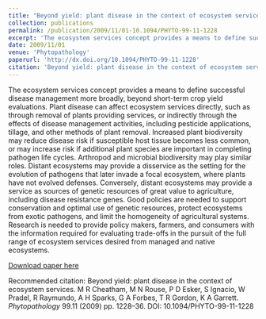 ```yaml
---
title: "Beyond yield: plant disease in the context of ecosystem services."
collection: publications
permalink: /publication/2009/11/01-10.1094/PHYTO-99-11-1228
excerpt: 'The ecosystem services concept provides a means to define successful disease management more broadly, beyond short-term crop yield evaluations. Plant disease can affect ecosystem services directly, such as through removal of plants providing services, or indirectly through the effects of disease management activities, including pesticide applications, tillage, and other methods of plant removal. Increased plant biodiversity may reduce disease risk if susceptible host tissue becomes less common, or may increase risk if additional plant species are important in completing pathogen life cycles. Arthropod and microbial biodiversity may play similar roles. Distant ecosystems may provide a disservice as the setting for the evolution of pathogens that later invade a focal ecosystem, where plants have not evolved defenses. Conversely, distant ecosystems may provide a service as sources of genetic resources of great value to agriculture, including disease resistance genes. Good policies are needed to support conservation and optimal use of genetic resources, protect ecosystems from exotic pathogens, and limit the homogeneity of agricultural systems. Research is needed to provide policy makers, farmers, and consumers with the information required for evaluating trade-offs in the pursuit of the full range of ecosystem services desired from managed and native ecosystems.'
date: 2009/11/01
venue: 'Phytopathology'
paperurl: 'http://dx.doi.org/10.1094/PHYTO-99-11-1228'
citation: 'Beyond yield: plant disease in the context of ecosystem services. M R Cheatham, M N Rouse, P D Esker, S Ignacio, W Pradel, R Raymundo, A H Sparks, G A Forbes, T R Gordon, K A Garrett. <i>Phytopathology</i> 99.11 (2009) pp. 1228–36. DOI: 10.1094/PHYTO-99-11-1228'
---
```

The ecosystem services concept provides a means to define successful disease management more broadly, beyond short-term crop yield evaluations. Plant disease can affect ecosystem services directly, such as through removal of plants providing services, or indirectly through the effects of disease management activities, including pesticide applications, tillage, and other methods of plant removal. Increased plant biodiversity may reduce disease risk if susceptible host tissue becomes less common, or may increase risk if additional plant species are important in completing pathogen life cycles. Arthropod and microbial biodiversity may play similar roles. Distant ecosystems may provide a disservice as the setting for the evolution of pathogens that later invade a focal ecosystem, where plants have not evolved defenses. Conversely, distant ecosystems may provide a service as sources of genetic resources of great value to agriculture, including disease resistance genes. Good policies are needed to support conservation and optimal use of genetic resources, protect ecosystems from exotic pathogens, and limit the homogeneity of agricultural systems. Research is needed to provide policy makers, farmers, and consumers with the information required for evaluating trade-offs in the pursuit of the full range of ecosystem services desired from managed and native ecosystems.

[Download paper here](http://dx.doi.org/10.1094/PHYTO-99-11-1228)

Recommended citation: Beyond yield: plant disease in the context of ecosystem services. M R Cheatham, M N Rouse, P D Esker, S Ignacio, W Pradel, R Raymundo, A H Sparks, G A Forbes, T R Gordon, K A Garrett. <i>Phytopathology</i> 99.11 (2009) pp. 1228–36. DOI: 10.1094/PHYTO-99-11-1228